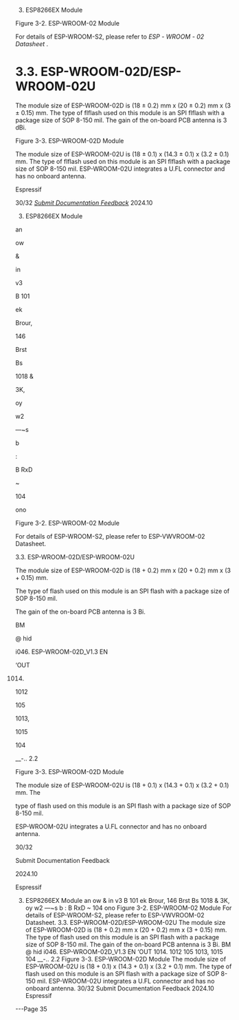 3. ESP8266EX Module

Figure 3-2. ESP-WROOM-02 Module

For details of ESP-WROOM-S2, please refer to *ESP* *-* *WROOM* *-* *02 Datasheet* .
# 3.3. ESP-WROOM-02D/ESP-WROOM-02U


The module size of ESP-WROOM-02D is (18 ± 0.2) mm x (20 ± 0.2) mm x (3 ± 0.15) mm.
The type of flflash used on this module is an SPI flflash with a package size of SOP 8-150 mil.
The gain of the on-board PCB antenna is 3 dBi.

Figure 3-3. ESP-WROOM-02D Module

The module size of ESP-WROOM-02U is (18 ± 0.1) x (14.3 ± 0.1) x (3.2 ± 0.1) mm. The
type of flflash used on this module is an SPI flflash with a package size of SOP 8-150 mil.
ESP-WROOM-02U integrates a U.FL connector and has no onboard antenna.


Espressif


30/32
*[Submit Documentation Feedback](https://www.espressif.com/en/company/documents/documentation_feedback?docId=2667&sections=&version=2.8)* 2024.10



3. ESP8266EX Module

an

ow

&

in

v3

B 101

ek

Brour,

146

Brst

Bs

1018 &

3K,

oy

w2

—~s

b

:

B RxD

~

104

ono

Figure 3-2. ESP-WROOM-02 Module

For details of ESP-WROOM-S2, please refer to ESP-VWVROOM-02 Datasheet.

3.3. ESP-WROOM-02D/ESP-WROOM-02U

The module size of ESP-WROOM-02D is (18 + 0.2) mm x (20 + 0.2) mm x (3 + 0.15) mm.

The type of flash used on this module is an SPI flash with a package size of SOP 8-150 mil.

The gain of the on-board PCB antenna is 3 Bi.

BM

@ hid

i046. ESP-WROOM-02D_V1.3 EN

‘OUT

1014.

1012

105

1013,

1015

104

__-.. 2.2

Figure 3-3. ESP-WROOM-02D Module

The module size of ESP-WROOM-02U is (18 + 0.1) x (14.3 + 0.1) x (3.2 + 0.1) mm. The

type of flash used on this module is an SPI flash with a package size of SOP 8-150 mil.

ESP-WROOM-02U integrates a U.FL connector and has no onboard antenna.

30/32

Submit Documentation Feedback

2024.10

Espressif

3. ESP8266EX Module
an
ow
&
in
v3
B 101 ek
Brour, 146
Brst
Bs
1018 &
3K,
oy
w2 —~s
b
:
B RxD
~
104 ono
Figure 3-2. ESP-WROOM-02 Module
For details of ESP-WROOM-S2, please refer to ESP-VWVROOM-02 Datasheet.
3.3. ESP-WROOM-02D/ESP-WROOM-02U
The module size of ESP-WROOM-02D is (18 + 0.2) mm x (20 + 0.2) mm x (3 + 0.15) mm.
The type of flash used on this module is an SPI flash with a package size of SOP 8-150 mil.
The gain of the on-board PCB antenna is 3 Bi.
BM
@ hid
i046. ESP-WROOM-02D_V1.3
EN
‘OUT 1014.
1012
105 1013,
1015
104
__-..
2.2
Figure 3-3. ESP-WROOM-02D Module
The module size of ESP-WROOM-02U is (18 + 0.1) x (14.3 + 0.1) x (3.2 + 0.1) mm. The
type of flash used on this module is an SPI flash with a package size of SOP 8-150 mil.
ESP-WROOM-02U integrates a U.FL connector and has no onboard antenna.
30/32
Submit Documentation Feedback 2024.10 Espressif


---Page 35 

